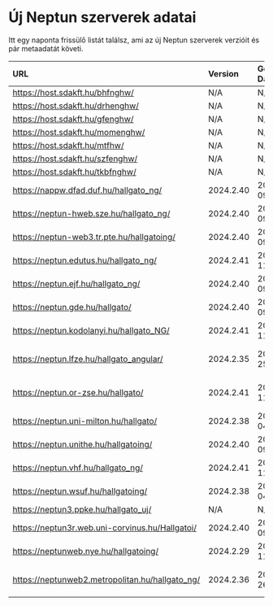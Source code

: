 # Új Neptun szerverek adatai

Itt egy naponta frissülő listát találsz, ami az új Neptun szerverek verzióit és pár metaadatát követi.

| URL                                             | Version   | Generation Date     | Organization Name                   | Captcha Required |
|:----------------------------------------------|:--------|:------------------|:----------------------------------|:---------------|
| https://host.sdakft.hu/bhfnghw/                 | N/A       | N/A                 | N/A                                 | N/A              |
| https://host.sdakft.hu/drhenghw/                | N/A       | N/A                 | N/A                                 | N/A              |
| https://host.sdakft.hu/gfenghw/                 | N/A       | N/A                 | N/A                                 | N/A              |
| https://host.sdakft.hu/momenghw/                | N/A       | N/A                 | N/A                                 | N/A              |
| https://host.sdakft.hu/mtfhw/                   | N/A       | N/A                 | N/A                                 | N/A              |
| https://host.sdakft.hu/szfenghw/                | N/A       | N/A                 | N/A                                 | N/A              |
| https://host.sdakft.hu/tkbfnghw/                | N/A       | N/A                 | N/A                                 | N/A              |
| https://nappw.dfad.duf.hu/hallgato_ng/          | 2024.2.40 | 2024-10-09T13:35:15 | Dunaújvárosi Egyetem                | 3                |
| https://neptun-hweb.sze.hu/hallgato_ng/         | 2024.2.40 | 2024-10-09T13:35:15 | Széchenyi István Egyetem            | 3                |
| https://neptun-web3.tr.pte.hu/hallgatoing/      | 2024.2.40 | 2024-10-09T13:35:15 | Pécsi Tudományegyetem               | 3                |
| https://neptun.edutus.hu/hallgato_ng/           | 2024.2.41 | 2024-10-11T13:00:28 | Edutus Egyetem                      | 3                |
| https://neptun.ejf.hu/hallgato_ng/              | 2024.2.40 | 2024-10-09T13:35:15 | Eötvös József Főiskola              | 3                |
| https://neptun.gde.hu/hallgato/                 | 2024.2.40 | 2024-10-09T13:35:15 | Gábor Dénes Egyetem                 | 3                |
| https://neptun.kodolanyi.hu/hallgato_NG/        | 2024.2.41 | 2024-10-11T13:00:28 | Kodolányi János Egyetem             | 3                |
| https://neptun.lfze.hu/hallgato_angular/        | 2024.2.35 | 2024-09-25T09:38:29 | Liszt Ferenc Zeneművészeti Egyetem  | 3                |
| https://neptun.or-zse.hu/hallgato/              | 2024.2.41 | 2024-10-11T13:00:28 | Országos Rabbiképző - Zsidó Egyetem | 3                |
| https://neptun.uni-milton.hu/hallgato/          | 2024.2.38 | 2024-10-04T14:05:03 | Milton Friedman Egyetem             | 3                |
| https://neptun.unithe.hu/hallgatoing/           | 2024.2.40 | 2024-10-09T13:35:15 | Tokaj-Hegyalja Egyetem              | 1                |
| https://neptun.vhf.hu/hallgato_ng/              | 2024.2.41 | 2024-10-11T13:00:28 | Veszprémi Érseki Főiskola           | 3                |
| https://neptun.wsuf.hu/hallgatoing/             | 2024.2.38 | 2024-10-04T14:05:03 | Wekerle Sándor Üzleti Főiskola      | 3                |
| https://neptun3.ppke.hu/hallgato_uj/            | N/A       | N/A                 | N/A                                 | N/A              |
| https://neptun3r.web.uni-corvinus.hu/Hallgatoi/ | 2024.2.40 | 2024-10-09T13:35:15 | Budapesti Corvinus Egyetem          | 3                |
| https://neptunweb.nye.hu/hallgatoing/           | 2024.2.29 | 2024-09-11T13:36:23 | Nyíregyházi Egyetem                 | 3                |
| https://neptunweb2.metropolitan.hu/hallgato_ng/ | 2024.2.36 | 2024-09-26T14:14:28 | Budapesti Metropolitan Egyetem      | 3                |